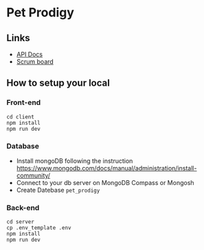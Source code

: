 # Pet Prodigy
## Links
- [API Docs](https://github.com/CTP-team-meeter/pet-prodigy/blob/main/server/API_DOCS.md)
- [Scrum board](https://petprodigy.atlassian.net/jira/software/projects/PP/boards/1)
## How to setup your local
### Front-end
```
cd client
npm install
npm run dev
```
### Database
- Install mongoDB following the instruction 
https://www.mongodb.com/docs/manual/administration/install-community/
- Connect to your db server on MongoDB Compass or Mongosh
- Create Datebase `pet_prodigy`
### Back-end
```
cd server
cp .env_template .env
npm install
npm run dev
```
